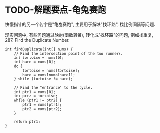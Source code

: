 # TODO-解题要点-龟兔赛跑

快慢指针的另一个名字是"龟兔赛跑", 主要用于解决"找环路", 找比例间隔等问题.

现实问题中, 有些问题通过映射(函数转换), 转化成"找环路"的问题, 例如找重复, 287. Find the Duplicate Number.

	int findDuplicate(int[] nums) {
        // Find the intersection point of the two runners.
        int tortoise = nums[0];
        int hare = nums[0];
        do {
            tortoise = nums[tortoise];
            hare = nums[nums[hare]];
        } while (tortoise != hare);
		
        // Find the "entrance" to the cycle.
        int ptr1 = nums[0];
        int ptr2 = tortoise;
        while (ptr1 != ptr2) {
            ptr1 = nums[ptr1];
            ptr2 = nums[ptr2];
        }
		
        return ptr1;
    }

